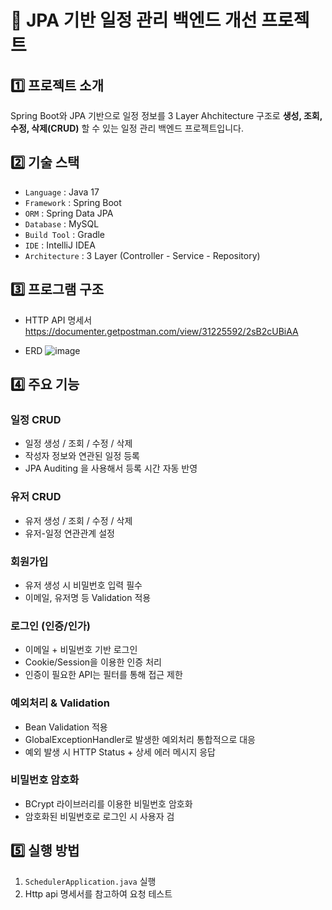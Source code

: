 # 📅 JPA 기반 일정 관리 백엔드 개선 프로젝트

## 1️⃣ 프로젝트 소개
Spring Boot와 JPA 기반으로 일정 정보를 3 Layer Ahchitecture 구조로 **생성, 조회, 수정, 삭제(CRUD)** 할 수 있는 일정 관리 백엔드 프로젝트입니다. 

## 2️⃣ 기술 스택
- `Language` : Java 17  
- `Framework` : Spring Boot  
- `ORM` : Spring Data JPA  
- `Database` : MySQL  
- `Build Tool` : Gradle  
- `IDE` : IntelliJ IDEA  
- `Architecture` : 3 Layer (Controller - Service - Repository)

## 3️⃣ 프로그램 구조
- HTTP API 명세서
  https://documenter.getpostman.com/view/31225592/2sB2cUBiAA
 
- ERD
  ![image](https://github.com/user-attachments/assets/fbd6614b-cb20-40ec-9c62-143df7f8efbf)



## 4️⃣ 주요 기능

### 일정 CRUD
- 일정 생성 / 조회 / 수정 / 삭제
- 작성자 정보와 연관된 일정 등록
- JPA Auditing 을 사용해서 등록 시간 자동 반영

### 유저 CRUD
- 유저 생성 / 조회 / 수정 / 삭제
- 유저-일정 연관관계 설정

### 회원가입
- 유저 생성 시 비밀번호 입력 필수  
- 이메일, 유저명 등 Validation 적용  

### 로그인 (인증/인가)
- 이메일 + 비밀번호 기반 로그인  
- Cookie/Session을 이용한 인증 처리  
- 인증이 필요한 API는 필터를 통해 접근 제한  

### 예외처리 & Validation
- Bean Validation 적용  
- GlobalExceptionHandler로 발생한 예외처리 통합적으로 대응
- 예외 발생 시 HTTP Status + 상세 에러 메시지 응답

### 비밀번호 암호화 
- BCrypt 라이브러리를 이용한 비밀번호 암호화  
- 암호화된 비밀번호로 로그인 시 사용자 검

## 5️⃣ 실행 방법
1. `SchedulerApplication.java` 실행  
2. Http api 명세서를 참고하여 요청 테스트
